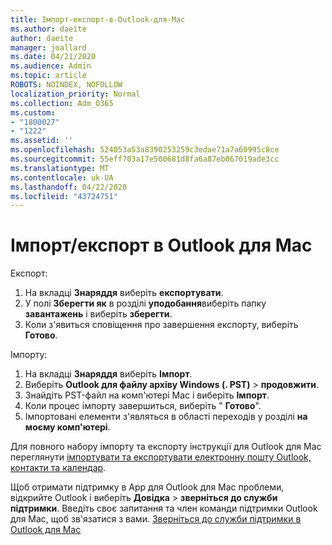 ```yaml
---
title: Імпорт-експорт-в-Outlook-для-Mac
ms.author: daeite
author: daeite
manager: joallard
ms.date: 04/21/2020
ms.audience: Admin
ms.topic: article
ROBOTS: NOINDEX, NOFOLLOW
localization_priority: Normal
ms.collection: Adm_O365
ms.custom:
- "1800027"
- "1222"
ms.assetid: ''
ms.openlocfilehash: 524053a53a8390253259c3edae71a7a60995c8ce
ms.sourcegitcommit: 55eff703a17e500681d8fa6a87eb067019ade3cc
ms.translationtype: MT
ms.contentlocale: uk-UA
ms.lasthandoff: 04/22/2020
ms.locfileid: "43724751"
---
```

# <a name="importexport-in-outlook-for-mac"></a>Імпорт/експорт в Outlook для Mac 

Експорт:
1. На вкладці **Знаряддя** виберіть **експортувати**.
2. У полі **Зберегти як** в розділі **уподобання**виберіть папку **завантажень** і виберіть **зберегти**.
3. Коли з'явиться сповіщення про завершення експорту, виберіть **Готово**.

Імпорту:
1. На вкладці **Знаряддя** виберіть **Імпорт**.
2. Виберіть **Outlook для файлу архіву Windows (. PST)** > **продовжити**.
3. Знайдіть PST-файл на комп'ютері Mac і виберіть **Імпорт**.
4. Коли процес імпорту завершиться, виберіть " **Готово**".
5. Імпортовані елементи з'являться в області переходів у розділі **на моєму комп'ютері**.

Для повного набору імпорту та експорту інструкції для Outlook для Mac переглянути [імпортувати та експортувати електронну пошту Outlook, контакти та календар](https://support.office.com/article/92577192-3881-4502-b79d-c3bbada6c8ef#ID0EAACAAA=Mac). 

Щоб отримати підтримку в App для Outlook для Mac проблеми, відкрийте Outlook і виберіть **Довідка** > **зверніться до служби підтримки**. Введіть своє запитання та член команди підтримки Outlook для Mac, щоб зв'язатися з вами. [Зверніться до служби підтримки в Outlook для Mac](https://go.microsoft.com/fwlink/?linkid=2002400&clcid=0x409)
